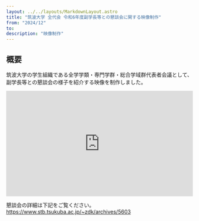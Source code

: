 ```yaml
---
layout: ../../layouts/MarkdownLayout.astro
title: "筑波大学 全代会 令和6年度副学長等との懇談会に関する映像制作"
from: "2024/12"
to: 
description: "映像制作"
---
```

<style>
    iframe.youtube {
    width: 100%;
    height: auto;
    aspect-ratio: 16 / 9;
}
</style>

## 概要
筑波大学の学生組織である全学学類・専門学群・総合学域群代表者会議として、副学長等との懇談会の様子を紹介する映像を制作しました。

<iframe class="youtube" width="560" height="315" src="https://www.youtube.com/embed/MPpGWPF6x00?si=gtSMdIGKA1G6WQ8u" title="YouTube video player" frameborder="0" allow="accelerometer; autoplay; clipboard-write; encrypted-media; gyroscope; picture-in-picture; web-share" referrerpolicy="strict-origin-when-cross-origin" allowfullscreen></iframe>

懇談会の詳細は下記をご覧ください。
https://www.stb.tsukuba.ac.jp/~zdk/archives/5603













